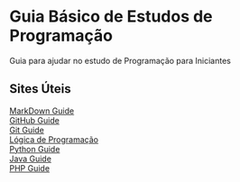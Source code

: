 # Guia Básico de Estudos de Programação
Guia para ajudar no estudo de Programação para Iniciantes

## Sites Úteis
[MarkDown Guide](https://www.markdownguide.org/getting-started/) <br/>
[GitHub Guide](https://github.com/git-guides) <br/>
[Git Guide](https://git-scm.com/docs/gittutorial) <br/>
[Lógica de Programação](https://kenzie.com.br/blog/logica-de-programacao/) <br/>
[Python Guide](https://docs.python.org/3/tutorial/) <br/>
[Java Guide](https://www.javaguides.net/) <br/>
[PHP Guide](https://www.php.net/manual/pt_BR/tutorial.php) <br/>
